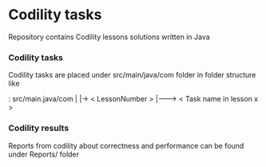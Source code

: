 # Codility tasks
Repository contains Codility lessons solutions written in Java

### Codility tasks
Codility tasks are placed under src/main/java/com folder in folder structure like

: src/main.java/com
|
|-> \< LessonNumber \>
|---> \< Task name in lesson x \>

### Codility results
Reports from codility about correctness and performance can be found under Reports/ folder

